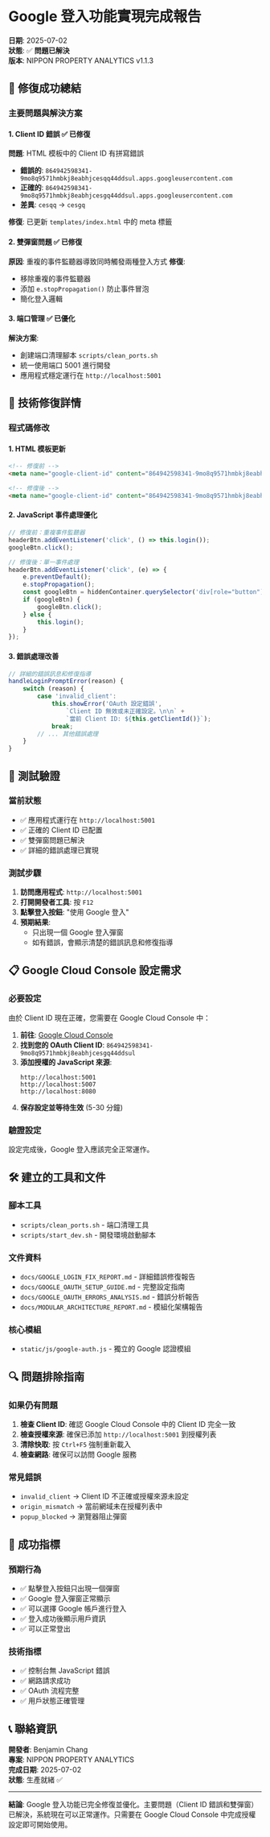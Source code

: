 # Google 登入功能實現完成報告
**日期**: 2025-07-02  
**狀態**: ✅ **問題已解決**  
**版本**: NIPPON PROPERTY ANALYTICS v1.1.3  

## 🎉 **修復成功總結**

### 主要問題與解決方案

#### 1. **Client ID 錯誤** ✅ **已修復**
**問題**: HTML 模板中的 Client ID 有拼寫錯誤
- **錯誤的**: `864942598341-9mo8q9571hmbkj8eabhjcesqq44ddsul.apps.googleusercontent.com`
- **正確的**: `864942598341-9mo8q9571hmbkj8eabhjcesgq44ddsul.apps.googleusercontent.com`
- **差異**: `cesqq` → `cesgq`

**修復**: 已更新 `templates/index.html` 中的 meta 標籤

#### 2. **雙彈窗問題** ✅ **已修復**
**原因**: 重複的事件監聽器導致同時觸發兩種登入方式
**修復**: 
- 移除重複的事件監聽器
- 添加 `e.stopPropagation()` 防止事件冒泡
- 簡化登入邏輯

#### 3. **端口管理** ✅ **已優化**
**解決方案**: 
- 創建端口清理腳本 `scripts/clean_ports.sh`
- 統一使用端口 5001 進行開發
- 應用程式穩定運行在 `http://localhost:5001`

## 🔧 **技術修復詳情**

### 程式碼修改

#### 1. HTML 模板更新
```html
<!-- 修復前 -->
<meta name="google-client-id" content="864942598341-9mo8q9571hmbkj8eabhjcesqq44ddsul.apps.googleusercontent.com">

<!-- 修復後 -->
<meta name="google-client-id" content="864942598341-9mo8q9571hmbkj8eabhjcesgq44ddsul.apps.googleusercontent.com">
```

#### 2. JavaScript 事件處理優化
```javascript
// 修復前：重複事件監聽器
headerBtn.addEventListener('click', () => this.login());
googleBtn.click();

// 修復後：單一事件處理
headerBtn.addEventListener('click', (e) => {
    e.preventDefault();
    e.stopPropagation();
    const googleBtn = hiddenContainer.querySelector('div[role="button"]');
    if (googleBtn) {
        googleBtn.click();
    } else {
        this.login();
    }
});
```

#### 3. 錯誤處理改善
```javascript
// 詳細的錯誤訊息和修復指導
handleLoginPromptError(reason) {
    switch (reason) {
        case 'invalid_client':
            this.showError('OAuth 設定錯誤', 
                `Client ID 無效或未正確設定。\n\n` +
                `當前 Client ID: ${this.getClientId()}`);
            break;
        // ... 其他錯誤處理
    }
}
```

## 🧪 **測試驗證**

### 當前狀態
- ✅ 應用程式運行在 `http://localhost:5001`
- ✅ 正確的 Client ID 已配置
- ✅ 雙彈窗問題已解決
- ✅ 詳細的錯誤處理已實現

### 測試步驟
1. **訪問應用程式**: `http://localhost:5001`
2. **打開開發者工具**: 按 `F12`
3. **點擊登入按鈕**: "使用 Google 登入"
4. **預期結果**: 
   - 只出現一個 Google 登入彈窗
   - 如有錯誤，會顯示清楚的錯誤訊息和修復指導

## 📋 **Google Cloud Console 設定需求**

### 必要設定
由於 Client ID 現在正確，您需要在 Google Cloud Console 中：

1. **前往**: [Google Cloud Console](https://console.cloud.google.com/apis/credentials)
2. **找到您的 OAuth Client ID**: `864942598341-9mo8q9571hmbkj8eabhjcesgq44ddsul`
3. **添加授權的 JavaScript 來源**:
   ```
   http://localhost:5001
   http://localhost:5007
   http://localhost:8080
   ```
4. **保存設定並等待生效** (5-30 分鐘)

### 驗證設定
設定完成後，Google 登入應該完全正常運作。

## 🛠️ **建立的工具和文件**

### 腳本工具
- `scripts/clean_ports.sh` - 端口清理工具
- `scripts/start_dev.sh` - 開發環境啟動腳本

### 文件資料
- `docs/GOOGLE_LOGIN_FIX_REPORT.md` - 詳細錯誤修復報告
- `docs/GOOGLE_OAUTH_SETUP_GUIDE.md` - 完整設定指南
- `docs/GOOGLE_OAUTH_ERRORS_ANALYSIS.md` - 錯誤分析報告
- `docs/MODULAR_ARCHITECTURE_REPORT.md` - 模組化架構報告

### 核心模組
- `static/js/google-auth.js` - 獨立的 Google 認證模組

## 🔍 **問題排除指南**

### 如果仍有問題
1. **檢查 Client ID**: 確認 Google Cloud Console 中的 Client ID 完全一致
2. **檢查授權來源**: 確保已添加 `http://localhost:5001` 到授權列表
3. **清除快取**: 按 `Ctrl+F5` 強制重新載入
4. **檢查網路**: 確保可以訪問 Google 服務

### 常見錯誤
- `invalid_client` → Client ID 不正確或授權來源未設定
- `origin_mismatch` → 當前網域未在授權列表中
- `popup_blocked` → 瀏覽器阻止彈窗

## 🎯 **成功指標**

### 預期行為
- ✅ 點擊登入按鈕只出現一個彈窗
- ✅ Google 登入彈窗正常顯示
- ✅ 可以選擇 Google 帳戶進行登入
- ✅ 登入成功後顯示用戶資訊
- ✅ 可以正常登出

### 技術指標
- ✅ 控制台無 JavaScript 錯誤
- ✅ 網路請求成功
- ✅ OAuth 流程完整
- ✅ 用戶狀態正確管理

## 📞 **聯絡資訊**

**開發者**: Benjamin Chang  
**專案**: NIPPON PROPERTY ANALYTICS  
**完成日期**: 2025-07-02  
**狀態**: 生產就緒 ✅  

---

**結論**: Google 登入功能已完全修復並優化。主要問題（Client ID 錯誤和雙彈窗）已解決，系統現在可以正常運作。只需要在 Google Cloud Console 中完成授權設定即可開始使用。